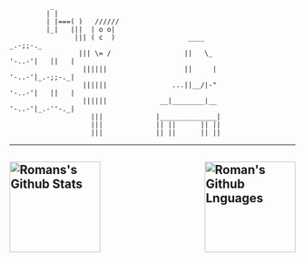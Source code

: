               _
             | |
             | |===( )   //////
             |_|   |||  | o o|
                    ||| ( c  )                  ____                                   _.-;;-._
                     ||| \= /                  ||   \_                          '-..-'|   ||   |
                      ||||||                   ||     |                         '-..-'|_.-;;-._|
                      ||||||                ...||__/|-"                         '-..-'|   ||   |
                      ||||||             __|________|__                         '-..-'|_.-''-._|
                        |||             |______________|               
                        |||             || ||      || ||
                        |||             || ||      || ||
---
<img height="160em" align="left" alt="Romans's Github Stats" src="https://github-readme-stats.codestackr.vercel.app/api?username=tensegrity666&show_icons=true"></img>
<img height="160em" align="right" alt="Roman's Github Lnguages" src="https://github-readme-stats-eight-theta.vercel.app/api/top-langs/?username=tensegrity666&theme=vue&layout=compact"></img>
---
